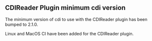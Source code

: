 ## CDIReader Plugin minimum cdi version

The minimum version of cdi to use with the CDIReader plugin
has been bumped to 2.1.0.

Linux and MacOS CI have been added for the CDIReader plugin.
